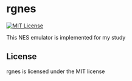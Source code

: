# rgnes

[![MIT License](http://img.shields.io/badge/license-MIT-blue.svg?style=flat)](LICENSE)

This NES emulator is implemented for my study

## License
rgnes is licensed under the MIT license
